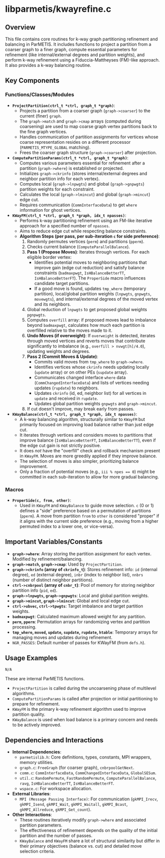 # libparmetis/kwayrefine.c

## Overview

This file contains core routines for k-way graph partitioning refinement and balancing in ParMETIS. It includes functions to project a partition from a coarser graph to a finer graph, compute essential parameters for refinement (like internal/external degrees and partition weights), and perform k-way refinement using a Fiduccia-Mattheyses (FM)-like approach. It also provides a k-way balancing routine.

## Key Components

### Functions/Classes/Modules

*   **`ProjectPartition(ctrl_t *ctrl, graph_t *graph)`**:
    *   Projects a partition from a coarser graph (`graph->coarser`) to the current (finer) `graph`.
    *   The `graph->match` and `graph->cmap` arrays (computed during coarsening) are used to map coarse graph vertex partitions back to the fine graph vertices.
    *   Handles communication of partition assignments for vertices whose coarse representation resides on a different processor (`PARMETIS_MTYPE_GLOBAL` matching).
    *   Frees the coarser graph structure (`graph->coarser`) after projection.
*   **`ComputePartitionParams(ctrl_t *ctrl, graph_t *graph)`**:
    *   Computes various parameters essential for refinement after a partition (`graph->where`) is established or projected.
    *   Initializes `graph->ckrinfo` (stores internal/external degrees and neighbor partition info for each vertex).
    *   Computes local (`graph->lnpwgts`) and global (`graph->gnpwgts`) partition weights for each constraint.
    *   Calculates the local (`graph->lmincut`) and global (`graph->mincut`) edge cut.
    *   Requires communication (`CommInterfaceData`) to get `where` information for ghost vertices.
*   **`KWayFM(ctrl_t *ctrl, graph_t *graph, idx_t npasses)`**:
    *   Performs k-way partitioning refinement using an FM-like iterative approach for a specified number of `npasses`.
    *   Aims to reduce edge cut while respecting balance constraints.
    *   **Algorithm Steps (per pass, per sub-iteration `c` for side preference)**:
        1.  Randomly permutes vertices (`perm`) and partitions (`pperm`).
        2.  Checks current balance (`ComputeParallelBalance`).
        3.  **Pass 1 (Propose Moves)**: Iterates through vertices. For each eligible border vertex:
            *   Identifies potential moves to neighboring partitions that improve gain (edge cut reduction) and satisfy balance constraints (`badmaxpwgt`, `IsHBalanceBetterTT`, `IsHBalanceBetterFT`). The `ProperSide` macro influences candidate target partitions.
            *   If a good move is found, updates `tmp_where` (temporary partition), local/global partition weights (`lnpwgts`, `gnpwgts`, `movewgts`), and internal/external degrees of the moved vertex and its neighbors.
        4.  Global reduction of `lnpwgts` to get proposed global weights `pgnpwgts`.
        5.  Computes `overfill` array: if proposed moves lead to imbalance beyond `badmaxpwgt`, calculates how much each partition is overfilled relative to the moves made to it.
        6.  **Undo Moves (if overweight)**: If `overweight` is detected, iterates through moved vertices and reverts moves that contribute significantly to imbalance (e.g., `overfill > nvwgt[h]/4.0`), updating weights and degrees.
        7.  **Pass 2 (Commit Moves & Update)**:
            *   Commits valid moves from `tmp_where` to `graph->where`.
            *   Identifies vertices whose `ckrinfo` needs updating locally (`update` array) or on other PEs (`supdate` array).
            *   Communicates changed interface `where` data (`CommChangedInterfaceData`) and lists of vertices needing updates (`rupdate`) to neighbors.
            *   Updates `ckrinfo` (id, ed, neighbor list) for all vertices in `update` and received in `rupdate`.
            *   Updates global partition weights `gnpwgts` and `graph->mincut`.
        8.  If cut doesn't improve, may break early from passes.
*   **`KWayBalance(ctrl_t *ctrl, graph_t *graph, idx_t npasses)`**:
    *   A k-way balancing algorithm, structurally similar to `KWayFM` but primarily focused on improving load balance rather than just edge cut.
    *   It iterates through vertices and considers moves to partitions that improve balance (`IsHBalanceBetterFT`, `IsHBalanceBetterTT`), even if the edge cut gain is not strictly positive.
    *   It does *not* have the "overfill" check and rollback mechanism present in `KWayFM`. Moves are more greedily applied if they improve balance.
    *   The selection of moves is also simpler, prioritizing balance improvement.
    *   Only a fraction of potential moves (e.g., `iii % npes == 0`) might be committed in each sub-iteration to allow for more gradual balancing.

### Macros
*   **`ProperSide(c, from, other)`**:
    *   Used in `KWayFM` and `KWayBalance` to guide move selection. `c` (0 or 1) defines a "side" preference based on a permutation of partitions (`pperm`). A move from partition `from` to `other` is considered "proper" if it aligns with the current side preference (e.g., moving from a higher permuted index to a lower one, or vice-versa).

## Important Variables/Constants

*   **`graph->where`**: Array storing the partition assignment for each vertex. Modified by refinement/balancing.
*   **`graph->match`, `graph->cmap`**: Used by `ProjectPartition`.
*   **`graph->ckrinfo` (array of `ckrinfo_t`)**: Stores refinement info: `id` (internal degree), `ed` (external degree), `inbr` (index to neighbor list), `nnbrs` (number of distinct neighbor partitions).
*   **`ctrl->cnbrpool` (array of `cnbr_t`)**: Pool of memory for storing neighbor partition info (`pid`, `ed`).
*   **`graph->lnpwgts`, `graph->gnpwgts`**: Local and global partition weights.
*   **`graph->mincut`, `graph->lmincut`**: Global and local edge cut.
*   **`ctrl->ubvec`, `ctrl->tpwgts`**: Target imbalance and target partition weights.
*   **`badmaxpwgt`**: Calculated maximum allowed weight for any partition.
*   **`perm`, `pperm`**: Permutation arrays for randomizing vertex and partition processing.
*   **`tmp_where`, `moved`, `update`, `supdate`, `rupdate`, `htable`**: Temporary arrays for managing moves and updates during refinement.
*   `NGR_PASSES`: Default number of passes for KWayFM (from `defs.h`).

## Usage Examples

```
N/A
```
These are internal ParMETIS functions.
*   `ProjectPartition` is called during the uncoarsening phase of multilevel algorithms.
*   `ComputePartitionParams` is called after projection or initial partitioning to prepare for refinement.
*   `KWayFM` is the primary k-way refinement algorithm used to improve partition quality.
*   `KWayBalance` is used when load balance is a primary concern and needs to be actively improved.

## Dependencies and Interactions

*   **Internal Dependencies**:
    *   `parmetislib.h`: Core definitions, types, constants, MPI wrappers, memory utilities.
    *   `graph.c`: `FreeGraph` (for coarser graph), `cnbrpoolGetNext`.
    *   `comm.c`: `CommInterfaceData`, `CommChangedInterfaceData`, `GlobalSESum`.
    *   `util.c`: `RandomPermute`, `FastRandomPermute`, `ComputeParallelBalance`, `ravg`, `IsHBalanceBetterTT`, `IsHBalanceBetterFT`.
    *   `wspace.c`: For workspace allocation.
*   **External Libraries**:
    *   `MPI (Message Passing Interface)`: For communication (`gkMPI_Irecv`, `gkMPI_Isend`, `gkMPI_Wait`, `gkMPI_Waitall`, `gkMPI_Bcast`, `gkMPI_Allreduce`, `gkMPI_Get_count`).
*   **Other Interactions**:
    *   These routines iteratively modify `graph->where` and associated partition parameters.
    *   The effectiveness of refinement depends on the quality of the initial partition and the number of passes.
    *   `KWayBalance` and `KWayFM` share a lot of structural similarity but differ in their primary objectives (balance vs. cut) and detailed move selection criteria.

```
